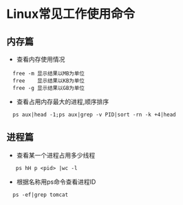 # Linux常见工作使用命令
## 内存篇
 - 查看内存使用情况
```
  free -m 显示结果以MB为单位 
  free    显示结果以KB为单位
  free -g 显示结果以GB为单位
```
  - 查看占用内存最大的进程,顺序排序
```
  ps aux|head -1;ps aux|grep -v PID|sort -rn -k +4|head
```
## 进程篇
 - 查看某一个进程占用多少线程
 ```
    ps hH p <pid> |wc -l
 ```
 - 根据名称用ps命令查看进程ID
 ```
   ps -ef|grep tomcat
 ```

 